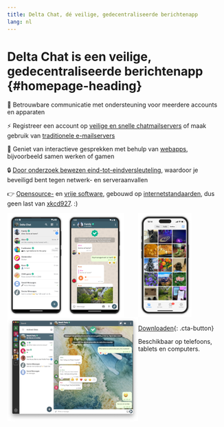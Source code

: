 ```yaml
---
title: Delta Chat, dé veilige, gedecentraliseerde berichtenapp 
lang: nl
---
```


# Delta Chat is een veilige, gedecentraliseerde berichtenapp {#homepage-heading}

💬 Betrouwbare communicatie met ondersteuning voor meerdere accounts en apparaten

⚡️ Registreer een account op [veilige en snelle chatmailservers](chatmail) of maak gebruik van [traditionele e-mailservers](https://providers.delta.chat/)

🥳 Geniet van interactieve gesprekken met behulp van [webapps](https://webxdc.org/), bijvoorbeeld samen werken of gamen

🔒 [Door onderzoek bewezen eind-tot-eindversleuteling](https://delta.chat/en/2024-03-25-crypto-analysis-securejoin), waardoor je beveiligd bent tegen netwerk- en serveraanvallen

👉 [Opensource-](https://nl.wikipedia.org/wiki/Opensourcesoftware)
en [vrije software](https://nl.wikipedia.org/wiki/Vrije_software), gebouwd op [internetstandaarden](https://github.com/deltachat/deltachat-core-rust/blob/master/standards.md), dus geen last van [xkcd927](https://xkcd.com/927/). :)

<div>
<a href="../assets/home/screenshots/android1.png">
<picture>
<source srcset="../assets/home/screenshots/android1-thumbnail.webp" type="image/webp" />
<source srcset="../assets/home/screenshots/android1-thumbnail.png" type="image/png" />
<img src="../assets/home/screenshots/android1-thumbnail.png" width="136" height="242" style="float: left; display: block;" alt="A screenshot of Delta Chat on Android showing chat list" />
</picture>
</a>
</div>

<div>
<a href="../assets/home/screenshots/android2.png">
<picture>
<source srcset="../assets/home/screenshots/android2-thumbnail.webp" type="image/webp" />
<source srcset="../assets/home/screenshots/android2-thumbnail.png" type="image/png" />
<img src="../assets/home/screenshots/android2-thumbnail.png" width="136" height="242" style="float: left; display: block;" alt="A screenshot of Delta Chat on Android showing a chat" />
</picture>
</a>
</div>

<div>
<a href="../assets/home/screenshots/desktop.png">
<picture>
<source srcset="../assets/home/screenshots/desktop-thumbnail.webp" type="image/webp" />
<source srcset="../assets/home/screenshots/desktop-thumbnail.png" type="image/png" />
<img src="../assets/home/screenshots/desktop-thumbnail.png" width="305" height="242" style="float:left;" alt="A screenshot of Delta Chat on desktop" />
</picture>
</a>
</div>

<div>
<a href="../assets/home/screenshots/ios.png">
<picture>
<source srcset="../assets/home/screenshots/ios-thumbnail.webp" type="image/webp" />
<source srcset="../assets/home/screenshots/ios-thumbnail.png" type="image/png" />
<img src="../assets/home/screenshots/ios.png" width="124" height="242" alt="A screenshot of Delta Chat on iOS" />
</picture>
</a>
</div>

[Downloaden](https://get.delta.chat){: .cta-button}

Beschikbaar op telefoons, tablets en computers.


